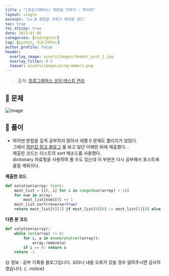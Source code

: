 ```yaml
---
title : "[프로그래머스] 최빈값 구하기 - 파이썬"
layout: single
excerpt: "Lv.0 최빈값 구하기 파이썬 코드"
toc: true
toc_sticky: true
date: 2023-01-06
categories: [Codingtest]
tag: [python, 프로그래머스]
author_profile: false
header:
  overlay_image: assets/images/header_post_1.jpg
  overlay_filter: 0.5 
  teaser: assets/images/programmers.png
---
```


> 출처: [프로그래머스 코딩 테스트 연습](https://school.programmers.co.kr/learn/challenges)  

## 🐝 문제  
![image](https://user-images.githubusercontent.com/50590124/210816322-6d3b5252-0664-4fa3-bf74-fa0aec335aab.png)

## 🍯 풀이  
- 파이썬 문법을 깊게 공부하지 않아서 레벨 0 문제도 풀리지가 않았다.  
그래서 [최빈값 참고 블로그](https://comdoc.tistory.com/entry/%EC%B5%9C%EB%B9%88%EA%B0%92-%EA%B5%AC%ED%95%98%EA%B8%B0) 를 보고 일단 이해한 뒤에 제출했다...  
제출한 코드는 리스트의 sort 메소드를 사용했다.  
dictionary 자료형을 사용하여 풀 수도 있는데 이 부분은 다시 공부해서 포스트에 올릴 계획이다. 

**제출한 코드**  

```python
def solution(array: list):
    most_list = [[0, i] for i in range(max(array) + 1)]
    for num in array:
        most_list[num][0] += 1
    most_list.sort(reverse=True)
    return most_list[0][1] if most_list[0][0] != most_list[1][0] else -1
```

**다른 분 코드**  

```python
def solution(array):
    while len(array) != 0:
        for i, a in enumerate(set(array)):
            array.remove(a)
        if i == 0: return a
    return -1
```

🌞 정보 : 공부 기록용 블로그입니다. 오타나 내용 오류가 있을 경우 알려주시면 감사하겠습니다.
{: .notice}
